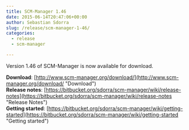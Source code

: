 ```yaml
---
title: SCM-Manager 1.46
date: 2015-06-14T20:47:06+00:00
author: Sebastian Sdorra
slug: /release/scm-manager-1-46/
categories:
  - release
  - scm-manager

---
```

Version 1.46 of SCM-Manager is now available for download.

**Download**: [http://www.scm-manager.org/download/](http://www.scm-manager.org/download/ "Download")  
**Release notes**: [https://bitbucket.org/sdorra/scm-manager/wiki/release-notes](https://bitbucket.org/sdorra/scm-manager/wiki/release-notes "Release Notes")  
**Getting started**: [https://bitbucket.org/sdorra/scm-manager/wiki/getting-started](https://bitbucket.org/sdorra/scm-manager/wiki/getting-started "Getting started")

